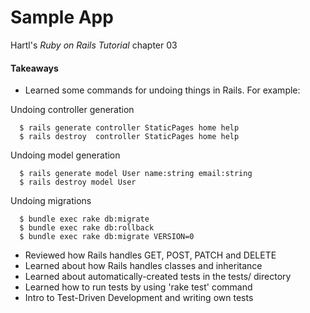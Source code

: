# Sample App

Hartl's *Ruby on Rails Tutorial* chapter 03

#### Takeaways
* Learned some commands for undoing things in Rails. For example:

Undoing controller generation
```
  $ rails generate controller StaticPages home help
  $ rails destroy  controller StaticPages home help
```

Undoing model generation
```
  $ rails generate model User name:string email:string
  $ rails destroy model User
```

Undoing migrations
```
  $ bundle exec rake db:migrate
  $ bundle exec rake db:rollback
  $ bundle exec rake db:migrate VERSION=0
```

* Reviewed how Rails handles GET, POST, PATCH and DELETE
* Learned about how Rails handles classes and inheritance
* Learned about automatically-created tests in the tests/ directory
* Learned how to run tests by using 'rake test' command
* Intro to Test-Driven Development and writing own tests
